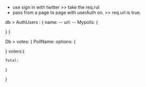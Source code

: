 - use sign in with twitter >> take the req.rul
- pass from a page to page with userAuth on. >> req.url is true.

db > AuthUsers :
{
  name: -- 
  url: --
  Mypolls: {
    
  }
}

Db > votes:
{
  PollName:
  options: {
    
  }
  voters:{
    
    Total: 
  }
  
}